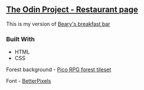 ## [The Odin Project - Restaurant page](https://www.theodinproject.com/lessons/node-path-javascript-restaurant-page)

This is my version of [Beary's breakfast bar](https://web.archive.org/web/20221024060550/https://eckben.github.io/bearysBreakfastBar/)

### Built With
- HTML
- CSS

Forest background - [Pico RPG forest tileset](https://cluly.itch.io/pico-rpg-forest-tileset)

Font - [BetterPixels](https://www.pentacom.jp/pentacom/bitfontmaker2/gallery/?id=102)